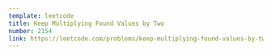 ```yaml
---
template: leetcode
title: Keep Multiplying Found Values by Two
number: 2154
link: https://leetcode.com/problems/keep-multiplying-found-values-by-two
---
```


